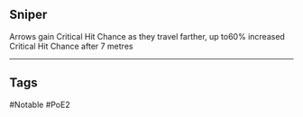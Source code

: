 ## Sniper
Arrows gain Critical Hit Chance as they travel farther, up to60% increased Critical Hit Chance after 7 metres

---
## Tags
#Notable
#PoE2
